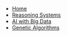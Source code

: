 - [Home](/ "Home")
- [Reasoning Systems](ais/reasoning-systems/irs-7-reasoning-systems "Reasoning Systems")
- [AI with Big Data](ais/reasoning-systems/irs-8-ai-with-big-data "AI with Big Data")
- [Genetic Algorithms](ais/reasoning-systems/irs-10-genetic-algorithms "Genetic Algorithms")
